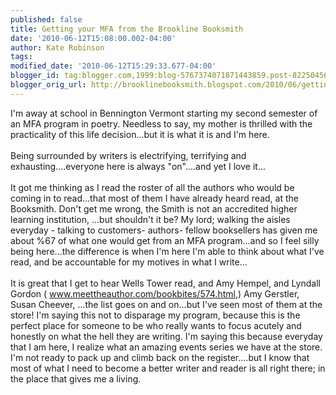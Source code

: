 ```yaml
---
published: false
title: Getting your MFA from the Brookline Booksmith
date: '2010-06-12T15:08:00.002-04:00'
author: Kate Robinson
tags: 
modified_date: '2010-06-12T15:29:33.677-04:00'
blogger_id: tag:blogger.com,1999:blog-5767374071871443859.post-822504568354011084
blogger_orig_url: http://brooklinebooksmith.blogspot.com/2010/06/getting-your-mfa-from-brookline.html
---
```


I'm away at school in Bennington Vermont starting my second semester of an MFA program in poetry. Needless to say, my mother is thrilled with the practicality of this life decision...but it is what it is and I'm here.<br /><br />Being surrounded by writers is electrifying, terrifying and exhausting....everyone here is always "on"....and yet I love it...<br /><br />It got me thinking as I read the roster of all the authors who would be coming in to read...that most of them I have already heard read, at the Booksmith. Don't get me wrong, the Smith is not an accredited higher learning institution, ...but shouldn't it be? My lord; walking the aisles everyday - talking to customers- authors- fellow booksellers has given me about %67 of what one would get from an MFA program...and so I feel silly being here...the difference is when I'm here I'm able to think about what I've read, and be accountable for my motives in what I write...<br /><br />It is great that I get to hear Wells Tower read, and Amy Hempel, and Lyndall Gordon ( <a href="http://www.meettheauthor.com/bookbites/574.html">www.meettheauthor.com/bookbites/574.html</a>,) Amy Gerstler, Susan Cheever, ...the list goes on and on...but I've seen most of them at the store! I'm saying this not to disparage my program, because this is the perfect place for someone to be who really wants to focus acutely and honestly on what the hell they are writing. I'm saying this because everyday that I am here, I realize what an amazing events series we have at the store. I'm not ready to pack up and climb back on the register....but I know that most of what I need to become a better writer and reader is all right there; in the place that gives me a living.